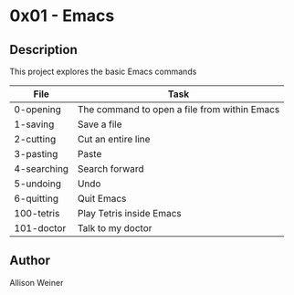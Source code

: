 # 0x01 - Emacs
## Description

This project explores the basic Emacs commands

File | Task
-----|-----
0-opening | The command to open a file from within Emacs
1-saving | Save a file
2-cutting | Cut an entire line
3-pasting | Paste
4-searching | Search forward
5-undoing | Undo
6-quitting | Quit Emacs
100-tetris | Play Tetris inside Emacs
101-doctor | Talk to my doctor
## Author
Allison Weiner